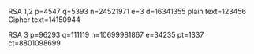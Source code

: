RSA 1,2
p=4547
q=5393
n=24521971
e=3
d=16341355
plain text=123456
Cipher text=14150944

RSA 3
p=96293
q=111119
n=10699981867
e=34235
pt=1337
ct=8801098699
